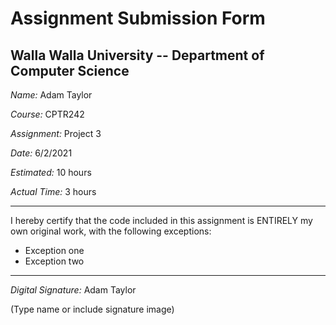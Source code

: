 # Assignment Submission Form

## Walla Walla University -- Department of Computer Science

_Name:_ Adam Taylor

_Course:_ CPTR242

_Assignment:_ Project 3

_Date:_ 6/2/2021

_Estimated:_ 10 hours

_Actual Time:_ 3 hours

---

I hereby certify that the code included in this assignment is ENTIRELY my own original work, with the following exceptions:

* Exception one
* Exception two

---

_Digital Signature:_ Adam Taylor

(Type name or include signature image)
